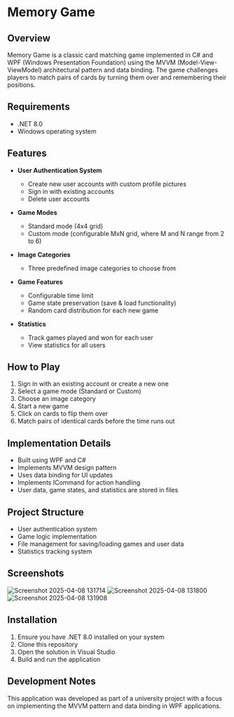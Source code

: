 # Memory Game

## Overview
Memory Game is a classic card matching game implemented in C# and WPF (Windows Presentation Foundation) using the MVVM (Model-View-ViewModel) architectural pattern and data binding. The game challenges players to match pairs of cards by turning them over and remembering their positions.

## Requirements
- .NET 8.0
- Windows operating system

## Features
- **User Authentication System**
  - Create new user accounts with custom profile pictures
  - Sign in with existing accounts
  - Delete user accounts

- **Game Modes**
  - Standard mode (4x4 grid)
  - Custom mode (configurable MxN grid, where M and N range from 2 to 6)

- **Image Categories**
  - Three predefined image categories to choose from

- **Game Features**
  - Configurable time limit
  - Game state preservation (save & load functionality)
  - Random card distribution for each new game

- **Statistics**
  - Track games played and won for each user
  - View statistics for all users

## How to Play
1. Sign in with an existing account or create a new one
2. Select a game mode (Standard or Custom)
3. Choose an image category
4. Start a new game
5. Click on cards to flip them over
6. Match pairs of identical cards before the time runs out

## Implementation Details
- Built using WPF and C#
- Implements MVVM design pattern
- Uses data binding for UI updates
- Implements ICommand for action handling
- User data, game states, and statistics are stored in files

## Project Structure
- User authentication system
- Game logic implementation
- File management for saving/loading games and user data
- Statistics tracking system

## Screenshots
![Screenshot 2025-04-08 131714](https://github.com/user-attachments/assets/91202eb5-d620-4c6a-afe0-8a1329058585)
![Screenshot 2025-04-08 131800](https://github.com/user-attachments/assets/5c4eeb3e-a81f-49db-90c1-a589d16ce20e)
![Screenshot 2025-04-08 131908](https://github.com/user-attachments/assets/315b5082-67e0-43e6-950d-d7749c341179)


## Installation
1. Ensure you have .NET 8.0 installed on your system
2. Clone this repository
3. Open the solution in Visual Studio
4. Build and run the application

## Development Notes
This application was developed as part of a university project with a focus on implementing the MVVM pattern and data binding in WPF applications.
